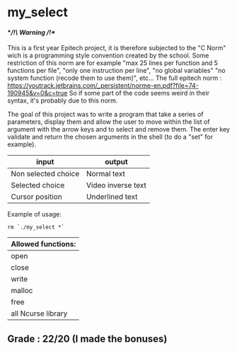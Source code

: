 # my_select

#### **/!\ Warning /!\**
This is a first year Epitech project, it is therefore subjected to the "C Norm" wich is a programming style convention created by the school.
Some restriction of this norm are for example "max 25 lines per function and 5 functions per file", "only one instruction per line", "no global variables"
"no system function (recode them to use them)", etc...
The full epitech norm : https://youtrack.jetbrains.com/_persistent/norme-en.pdf?file=74-190945&v=0&c=true
So if some part of the code seems weird in their syntax, it's probably due to this norm.

The goal of this project was to write a program that take a series of parameters, display them and allow the user to move within 
the list of argument with the arrow keys and to select and remove them. The enter key validate and return the chosen arguments in the shell
(to do a "set" for example). 

|input|output|
|-----|------|
|Non selected choice | Normal text|
|Selected choice | Video inverse text|
|Cursor position | Underlined text|

Example of usage:
````
rm `./my_select *`
````

|Allowed functions: |
|-------------------|
| open              |
| close             |
| write             |
| malloc            |
| free              |
| all Ncurse library|

## Grade : 22/20 (I made the bonuses)
